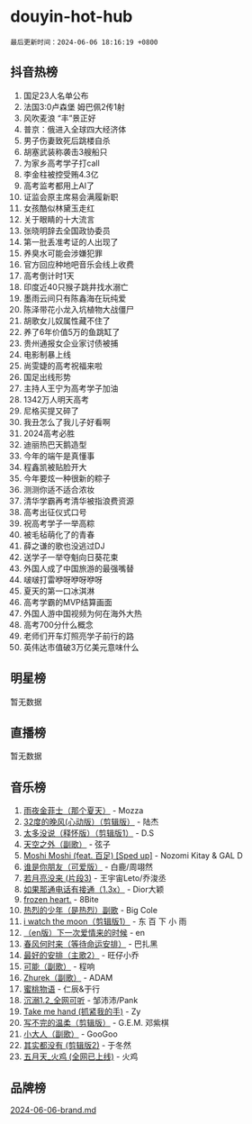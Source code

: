 # douyin-hot-hub

`最后更新时间：2024-06-06 18:16:19 +0800`

## 抖音热榜

1. 国足23人名单公布
1. 法国3:0卢森堡 姆巴佩2传1射
1. 风吹麦浪 “丰”景正好
1. 普京：俄进入全球四大经济体
1. 男子伤妻致死后跳楼自杀
1. 胡塞武装称袭击3艘船只
1. 为家乡高考学子打call
1. 李金柱被控受贿4.3亿
1. 高考监考都用上AI了
1. 证监会原主席易会满履新职
1. 女孩酷似林黛玉走红
1. 关于眼睛的十大流言
1. 张晓明辞去全国政协委员
1. 第一批丢准考证的人出现了
1. 养臭水可能会涉嫌犯罪
1. 官方回应种地吧音乐会线上收费
1. 高考倒计时1天
1. 印度近40只猴子跳井找水溺亡
1. 墨雨云间只有陈鑫海在玩纯爱
1. 陈泽带花小龙入坑植物大战僵尸
1. 胡歌女儿奴属性藏不住了
1. 养了6年价值5万的鱼跳缸了
1. 贵州通报女企业家讨债被捕
1. 电影制暴上线
1. 尚雯婕的高考祝福来啦
1. 国足出线形势
1. 主持人王宁为高考学子加油
1. 1342万人明天高考
1. 尼格买提又碎了
1. 我丑怎么了我儿子好看啊
1. 2024高考必胜
1. 迪丽热巴天鹅造型
1. 今年的端午是真懂事
1. 程鑫凯被贴脸开大
1. 今年要炫一种很新的粽子
1. 测测你适不适合浓妆
1. 清华学霸再考清华被指浪费资源
1. 高考出征仪式口号
1. 祝高考学子一举高粽
1. 被毛毡萌化了的青春
1. 薛之谦的歌也没逃过DJ
1. 送学子一举夺魁向日葵花束
1. 外国人成了中国旅游的最强嘴替
1. 啵啵打雷咿呀咿呀咿呀
1. 夏天的第一口冰淇淋
1. 高考学霸的MVP结算画面
1. 外国人游中国视频为何在海外大热
1. 高考700分什么概念
1. 老师们开车灯照亮学子前行的路
1. 英伟达市值破3万亿美元意味什么

## 明星榜

暂无数据

## 直播榜

暂无数据

## 音乐榜

1. [雨夜金菲士（那个夏天）](https://sf5-hl-cdn-tos.douyinstatic.com/obj/tos-cn-ve-2774/osPmPLDWQBBE2Z6bftCgYwkFaF4pEYEneXaZQs) - Mozza
1. [32度的晚风(心动版）（剪辑版）](https://sf5-hl-cdn-tos.douyinstatic.com/obj/tos-cn-ve-2774/owNyabsyWdzUulxhoJfK8IBXgp0UMQAHpvGh2B) - 陆杰
1. [太多没说（释怀版）（剪辑版1）](https://sf5-hl-cdn-tos.douyinstatic.com/obj/tos-cn-ve-2774/oEbKIiDC0BA8CJOQHYA6aeCVYeHgckHdntZSDj) - D.S
1. [天空之外（副歌）](https://sf6-cdn-tos.douyinstatic.com/obj/tos-cn-ve-2774/oAYn0BTp8jS8iSyZSHMUWAikyvAWI1c7aiJTr) - 弦子
1. [Moshi Moshi (feat. 百足) [Sped up]](https://sf5-hl-cdn-tos.douyinstatic.com/obj/tos-cn-ve-2774/ocCPFQcXJLeroaIdQLIGAoeeYM3OAUYGDguHXz) - Nozomi Kitay & GAL D
1. [谁是你朋友（可爱版）](https://sf3-cdn-tos.douyinstatic.com/obj/tos-cn-ve-2774/owKjggBwGZexYCjVAIeEFURf1LJTjMDaK6AzKN) - 白鹿/周翊然
1. [若月亮没来 (片段3)](https://sf5-hl-cdn-tos.douyinstatic.com/obj/tos-cn-ve-2774/okfyEUsGW1B1ovJi5JiN9IjvAT2lMwA054GoEB) - 王宇宙Leto/乔浚丞
1. [如果那通电话有接通（1.3x）](https://sf5-hl-cdn-tos.douyinstatic.com/obj/tos-cn-ve-2774/ocJeJKhUhAJG8EYZiEFfGFAPkD3beMQ5mwDv1e) - Dior大颖
1. [frozen heart.](https://sf5-hl-cdn-tos.douyinstatic.com/obj/tos-cn-ve-2774/oIIWJfyjIACZA9zQMtnJ6hQQhFC4vhCupoRBsO) - 8Bite
1. [热烈的少年（是热烈）副歌](https://sf3-cdn-tos.douyinstatic.com/obj/tos-cn-ve-2774/owVNI0CLDAUMtSz6TEYvfFBFL4UDFFhLfgK8fa) - Big Cole
1. [i watch the moon（剪辑版1）](https://sf3-cdn-tos.douyinstatic.com/obj/tos-cn-ve-2774/o0I9mSChzHZANMJIEBfkCQzzg6N5WAcVtqft9P) - 东 百 下 小 雨
1. [（en版）下一次爱情来的时候](https://sf3-cdn-tos.douyinstatic.com/obj/tos-cn-ve-2774/owZIscFWHUMFAbrAisiax4ioKVNAKH9jYvbBk) - en
1. [春风何时来（等待命运安排）](https://sf27-cdn-tos.douyinstatic.com/obj/tos-cn-ve-2774/oICBNbD3gelMfB4WgiD1KI2jQtXZE2FgHLwtsl) - 巴扎黑
1. [最好的安排（主歌2）](https://sf5-hl-cdn-tos.douyinstatic.com/obj/tos-cn-ve-2774/oMMZX1DuHpMwgoDztBmZswgQnbCeeANZxBHkFY) - 旺仔小乔
1. [可能（副歌）](https://sf5-hl-cdn-tos.douyinstatic.com/obj/tos-cn-ve-2774/cde1731888894259b333569393c2fb51) - 程响
1. [Zhurek（副歌）](https://sf3-cdn-tos.douyinstatic.com/obj/tos-cn-ve-2774/ooQm8FBZQDlf0btEYgVpCcSCQfrdJGBEKZYBGS) - ADAM
1. [蜜桃物语](https://sf5-hl-cdn-tos.douyinstatic.com/obj/tos-cn-ve-2774/oIhOSCZtIACtYU4XQkngiW9kCBfVD1Fz9IYeqL) - 仁辰&于行
1. [沉溺1.2_全网可听](https://sf5-hl-cdn-tos.douyinstatic.com/obj/tos-cn-ve-2774/ok2QoiBqsWAX9McZmWiI9gAB0EzwD4Xj6yfmtH) - 邹沛沛/Pank
1. [Take me hand (抓紧我的手)](https://sf5-hl-cdn-tos.douyinstatic.com/obj/tos-cn-ve-2774/os8GB2fDQQmJZTmtomg0gHX5fBACiEgcFgEKYg) - Zy
1. [写不完的温柔（剪辑版）](https://sf5-hl-cdn-tos.douyinstatic.com/obj/tos-cn-ve-2774/oYBzzZQJ233GfwkemJJffAIWgeIYrjZfWhHTcG) - G.E.M. 邓紫棋
1. [小大人（副歌）](https://sf5-hl-cdn-tos.douyinstatic.com/obj/tos-cn-ve-2774/oIhaDwehWhLFsVIG7QIICLLazDNGJAGg5geeb4) - GooGoo
1. [其实都没有 (剪辑版2)](https://sf5-hl-cdn-tos.douyinstatic.com/obj/tos-cn-ve-2774/oEBNQenHZtBhxYjGgUDQk0BCHTigQafgFlbQ7k) - 于冬然
1. [五月天_火鸡 (全网已上线)](https://sf3-cdn-tos.douyinstatic.com/obj/tos-cn-ve-2774/oEtOMSQZstjlJ4nfBEgeqN29IbWjkmDBrFtF2C) - 火鸡

## 品牌榜

[2024-06-06-brand.md](2024-06-06-brand.md)
